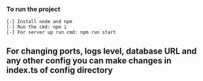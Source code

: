 ### To run the project
    [-] Install node and npm
    [-] Run the cmd: npm i
    [-] For server up run cmd: npm run start

## For changing ports, logs level, database URL and any other config you can make changes in index.ts of config directory